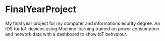 # FinalYearProject
My final year project for my computer and informations ecurity degree. An IDS for IoT devices using Machine learning trained on power consumption and network data with a dashboard to show IoT behvaiour.
